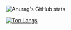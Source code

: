 

![Anurag's GitHub stats](https://github-readme-stats.vercel.app/api?username=Nathaandev&show_icons=true&theme=synthwave&hide=contribs,prs)

[![Top Langs](https://github-readme-stats.vercel.app/api/top-langs/?username=Nathaandev&theme=synthwave)](https://github.com/anuraghazra/github-readme-stats)


